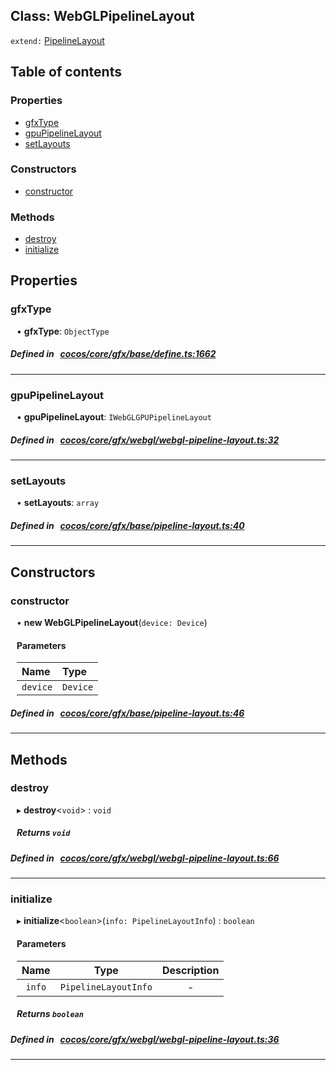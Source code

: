
## Class: WebGLPipelineLayout


`extend:`
[PipelineLayout](docs/zh/gfx/Class/PipelineLayout.md)









<div class="table-of-content">
<h2>Table of contents</h2>


### Properties

- [ gfxType](#gfxType)
- [ gpuPipelineLayout](#gpuPipelineLayout)
- [ setLayouts](#setLayouts)

### Constructors

- [ constructor](#constructor)

### Methods

- [ destroy](#destroy)
- [ initialize](#initialize)
</div>

## Properties


### gfxType
<div style="margin-left: 10px;">




•  **gfxType**:
 ``ObjectType`` 
</div>

##### Defined in &nbsp;   [cocos/core/gfx/base/define.ts:1662](https://github.com/cocos-creator/engine/blob/c7bf6b8a9/cocos/core/gfx/base/define.ts#L1662)&nbsp;


___


### gpuPipelineLayout
<div style="margin-left: 10px;">




•  **gpuPipelineLayout**:
 ``IWebGLGPUPipelineLayout`` 
</div>

##### Defined in &nbsp;   [cocos/core/gfx/webgl/webgl-pipeline-layout.ts:32](https://github.com/cocos-creator/engine/blob/c7bf6b8a9/cocos/core/gfx/webgl/webgl-pipeline-layout.ts#L32)&nbsp;


___


### setLayouts
<div style="margin-left: 10px;">




•  **setLayouts**:
 ``array`` 
</div>

##### Defined in &nbsp;   [cocos/core/gfx/base/pipeline-layout.ts:40](https://github.com/cocos-creator/engine/blob/c7bf6b8a9/cocos/core/gfx/base/pipeline-layout.ts#L40)&nbsp;


___

<!---->
## Constructors


### constructor
<div style="margin-left: 10px;">

• **new WebGLPipelineLayout**(`device: Device`)

#### Parameters

| Name | Type |
| :------ | :------ |
| `device` | `Device` |
</div>

##### Defined in &nbsp;   [cocos/core/gfx/base/pipeline-layout.ts:46](https://github.com/cocos-creator/engine/blob/c7bf6b8a9/cocos/core/gfx/base/pipeline-layout.ts#L46)&nbsp;


---

<!---->
## Methods

### destroy

<div style="margin-left: 10px;">

▸   **destroy**<`void`\> : `void`




##### Returns `void`
</div>

##### Defined in &nbsp;   [cocos/core/gfx/webgl/webgl-pipeline-layout.ts:66](https://github.com/cocos-creator/engine/blob/c7bf6b8a9/cocos/core/gfx/webgl/webgl-pipeline-layout.ts#L66)&nbsp;
___
### initialize

<div style="margin-left: 10px;">

▸   **initialize**<`boolean`\>(`info: PipelineLayoutInfo`) : `boolean`



#### Parameters

| Name | Type | Description |
| :------: | :------: | :------: |
| `info` | `PipelineLayoutInfo` | - |


##### Returns `boolean`
</div>

##### Defined in &nbsp;   [cocos/core/gfx/webgl/webgl-pipeline-layout.ts:36](https://github.com/cocos-creator/engine/blob/c7bf6b8a9/cocos/core/gfx/webgl/webgl-pipeline-layout.ts#L36)&nbsp;
___
<!---->



